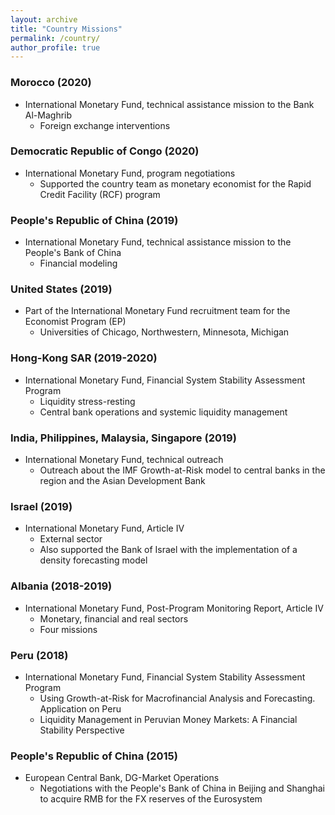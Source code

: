 ```yaml
---
layout: archive
title: "Country Missions"
permalink: /country/
author_profile: true
---
```


### Morocco (2020)
* International Monetary Fund, technical assistance mission to the Bank Al-Maghrib 
  * Foreign exchange interventions

### Democratic Republic of Congo (2020)
* International Monetary Fund, program negotiations 
  * Supported the country team as monetary economist for the Rapid Credit
    Facility (RCF) program

### People's Republic of China (2019)
* International Monetary Fund, technical assistance mission to the People's
    Bank of China 
  * Financial modeling

### United States (2019)
* Part of the International Monetary Fund recruitment team for the Economist Program (EP) 
  * Universities of Chicago, Northwestern, Minnesota, Michigan

### Hong-Kong SAR (2019-2020)
* International Monetary Fund, Financial System Stability Assessment Program 
  * Liquidity stress-resting
  * Central bank operations and systemic liquidity management

### India, Philippines, Malaysia, Singapore (2019)
* International Monetary Fund, technical outreach
  * Outreach about the IMF Growth-at-Risk model to central banks in
    the region and the Asian Development Bank

### Israel (2019)
* International Monetary Fund, Article IV 
  * External sector
  * Also supported the Bank of Israel with the implementation of a density
    forecasting model

### Albania (2018-2019)
* International Monetary Fund, Post-Program Monitoring Report, Article IV
  * Monetary, financial and real sectors
  * Four missions

### Peru (2018)
* International Monetary Fund, Financial System Stability Assessment Program
  * Using Growth-at-Risk for Macrofinancial Analysis and Forecasting. Application on Peru 
  * Liquidity Management in Peruvian Money Markets: A Financial Stability
      Perspective 

### People's Republic of China (2015)
* European Central Bank, DG-Market Operations
  * Negotiations with the People's Bank of China in Beijing and Shanghai to acquire RMB for the FX reserves of the Eurosystem
    
